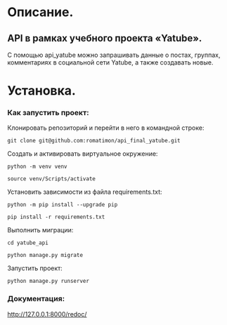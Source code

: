 # Описание.
## API в рамках учебного проекта «Yatube».
С помощью api_yatube можно запрашивать данные о постах, группах, комментариях в социальной сети Yatube, а также создавать новые.
# Установка.
### Как запустить проект:

Клонировать репозиторий и перейти в него в командной строке:

```
git clone git@github.com:romatimon/api_final_yatube.git
```

Cоздать и активировать виртуальное окружение:

```
python -m venv venv
```

```
source venv/Scripts/activate
```

Установить зависимости из файла requirements.txt:

```
python -m pip install --upgrade pip
```

```
pip install -r requirements.txt
```

Выполнить миграции:

```
cd yatube_api
```

```
python manage.py migrate
```

Запустить проект:

```
python manage.py runserver
```
### Документация:
http://127.0.0.1:8000/redoc/
